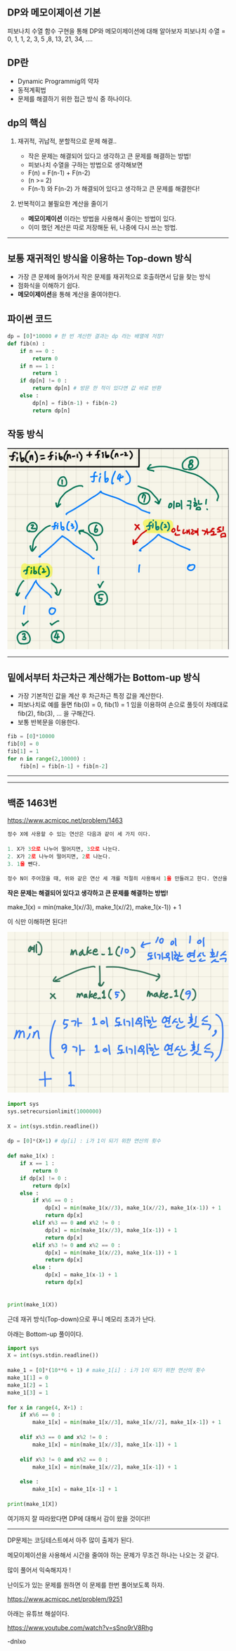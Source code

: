 ## DP와 메모이제이션 기본

피보나치 수열 함수 구현을 통해 DP와 메모이제이션에 대해 알아보자
피보나치 수열 = 0, 1, 1, 2, 3, 5 ,8, 13, 21, 34, ....

## DP란

- Dynamic Programmig의 약자
- 동적계획법
- 문제를 해결하기 위한 접근 방식 중 하나이다.

## dp의 핵심

1. 재귀적, 귀납적, 분할적으로 문제 해결..
   - 작은 문제는 해결되어 있다고 생각하고 큰 문제를 해결하는 방법!
   - 피보나치 수열을 구하는 방법으로 생각해보면
   - F(n) = F(n-1) + F(n-2)
   - (n >= 2)
   - F(n-1) 와 F(n-2) 가 해결되어 있다고 생각하고 큰 문제를 해결한다!

2. 반복적이고 불필요한 계산을 줄이기
   - **메모이제이션** 이라는 방법을 사용해서 줄이는 방법이 있다.
   - 이미 했던 계산은 따로 저장해둔 뒤, 나중에 다시 쓰는 방법.

---

## 보통 재귀적인 방식을 이용하는 Top-down 방식

- 가장 큰 문제에 들어가서 작은 문제를 재귀적으로 호출하면서 답을 찾는 방식
- 점화식을 이해하기 쉽다.
- **메모이제이션**을 통해 계산을 줄여야한다.

## 파이썬 코드

```python
dp = [0]*10000 # 한 번 계산한 결과는 dp 라는 배열에 저장!
def fib(n) :
    if n == 0 : 
        return 0
    if n == 1 : 
        return 1
    if dp[n] != 0 : 
        return dp[n] # 방문 한 적이 있다면 값 바로 반환
   	else :
        dp[n] = fib(n-1) + fib(n-2)
        return dp[n]
```

## 작동 방식

![image-20210604184708771](./img/2.png)

---

## 밑에서부터 차근차근 계산해가는 Bottom-up 방식

- 가장 기본적인 값을 계산 후 차근차근 특정 값을 계산한다.
- 피보나치로 예를 들면 fib(0) = 0, fib(1) = 1 임을 이용하여 손으로 풀듯이 차례대로 fib(2), fib(3), ... 을 구해간다.
- 보통 반복문을 이용한다.

```python
fib = [0]*10000
fib[0] = 0
fib[1] = 1
for n in range(2,10000) : 
    fib[n] = fib[n-1] + fib[n-2]
```

---

---

## 백준 1463번

https://www.acmicpc.net/problem/1463

```python
정수 X에 사용할 수 있는 연산은 다음과 같이 세 가지 이다.

1. X가 3으로 나누어 떨어지면, 3으로 나눈다.
2. X가 2로 나누어 떨어지면, 2로 나눈다.
3. 1을 뺀다.

정수 N이 주어졌을 때, 위와 같은 연산 세 개를 적절히 사용해서 1을 만들려고 한다. 연산을 사용하는 횟수의 최솟값을 출력하시오.
```

**작은 문제는 해결되어 있다고 생각하고 큰 문제를 해결하는 방법!**

make_1(x) = min(make_1(x//3), make_1(x//2), make_1(x-1)) + 1

이 식만 이해하면 된다!!

![image-20210604212052128](./img/3.png)

```python
import sys
sys.setrecursionlimit(1000000)

X = int(sys.stdin.readline())

dp = [0]*(X+1) # dp[i] : i가 1이 되기 위한 연산의 횟수

def make_1(x) :
    if x == 1 :
        return 0
    if dp[x] != 0 :
        return dp[x]
    else :
        if x%6 == 0 :
            dp[x] = min(make_1(x//3), make_1(x//2), make_1(x-1)) + 1
            return dp[x]
        elif x%3 == 0 and x%2 != 0 :
            dp[x] = min(make_1(x//3), make_1(x-1)) + 1
            return dp[x]
        elif x%3 != 0 and x%2 == 0 :
            dp[x] = min(make_1(x//2), make_1(x-1)) + 1
            return dp[x]
        else :
            dp[x] = make_1(x-1) + 1
            return dp[x]
        

print(make_1(X))
```

근데 재귀 방식(Top-down)으로 푸니 메모리 초과가 난다.

아래는 Bottom-up 풀이이다.

```python
import sys
X = int(sys.stdin.readline())

make_1 = [0]*(10**6 + 1) # make_1[i] : i가 1이 되기 위한 연산의 횟수
make_1[1] = 0
make_1[2] = 1
make_1[3] = 1

for x in range(4, X+1) :
    if x%6 == 0 :
        make_1[x] = min(make_1[x//3], make_1[x//2], make_1[x-1]) + 1
        
    elif x%3 == 0 and x%2 != 0 :
        make_1[x] = min(make_1[x//3], make_1[x-1]) + 1

    elif x%3 != 0 and x%2 == 0 :
        make_1[x] = min(make_1[x//2], make_1[x-1]) + 1
        
    else :
        make_1[x] = make_1[x-1] + 1

print(make_1[X])
```

여기까지 잘 따라왔다면 DP에 대해서 감이 왔을 것이다!!

---

DP문제는 코딩테스트에서 아주 많이 출제가 된다.

메모이제이션을 사용해서 시간을 줄여야 하는 문제가 무조건 하나는 나오는 것 같다.

많이 풀어서 익숙해지자 !

난이도가 있는 문제를 원하면 이 문제를 한번 풀어보도록 하자.

https://www.acmicpc.net/problem/9251

아래는 유튜브 해설이다.

https://www.youtube.com/watch?v=sSno9rV8Rhg

-dnlxo

